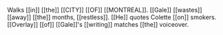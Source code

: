 Walks [[in]] [[the]] [[CITY]] [[OF]] [[MONTREAL]]. [[Gale]] [[wastes]] [[away]] [[the]] months, [[restless]]. [[He]] quotes Colette [[on]] smokers. [[Overlay]] [[of]] [[Gale]]'s [[writing]] matches [[the]] voiceover.

